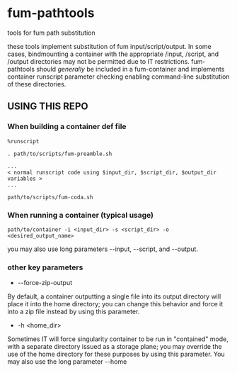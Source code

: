 # fum-pathtools
tools for fum path substitution

these tools implement substitution of fum input/script/output.  In some cases,
bindmounting a container with the appropriate /input, /script, and /output
directories may not be permitted due to IT restrictions.  fum-pathtools should
*generally* be included in a fum-container and implements container runscript
parameter checking enabling command-line substitution of these directories.

## USING THIS REPO

### When building a container def file

    %runscript

    . path/to/scripts/fum-preamble.sh

    ...
    < normal runscript code using $input_dir, $script_dir, $output_dir variables >
    ...

    path/to/scripts/fum-coda.sh


### When running a container (typical usage)


    path/to/container -i <input_dir> -s <script_dir> -o <desired_output_name>


you may also use long parameters --input, --script, and --output.


### other key parameters

* --force-zip-output

By default, a container outputting a single file into its output directory
will place it into the home directory; you can change this behavior and force it
into a zip file instead by using this parameter.

* -h <home_dir>

Sometimes IT will force singularity container to be run in "contained" mode, with 
a separate directory issued as a storage plane; you may override the use of the
home directory for these purposes by using this parameter.  You may also use
the long parameter --home
